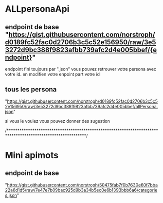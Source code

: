 # ALLpersonaApi

## endpoint de base "https://gist.githubusercontent.com/norstroph/d0189fc52fac0d2706b3c5c52e156950/raw/3e53272d9bc388f9823afbb739afc2d4e005bbef/{endpoint}"
endpoint fini toujours par ".json"
vous pouvez retrouver votre persona avec votre id.
en modifien votre enpoint part votre id

## tous les persona
"https://gist.githubusercontent.com/norstroph/d0189fc52fac0d2706b3c5c52e156950/raw/3e53272d9bc388f9823afbb739afc2d4e005bbef/allPersona.json"

si vous le voulez vous pouvez donner des sugestion

/*************************************************************************************************************/
# Mini apimots
## endpoint de base
"https://gist.githubusercontent.com/norstroph/50475fab7f0b7630e60f7bba22a6d1d5/raw/7e47e7b09bac925d9b3a34b5ec0e6b1393bbb6a6/categories.json"






 

